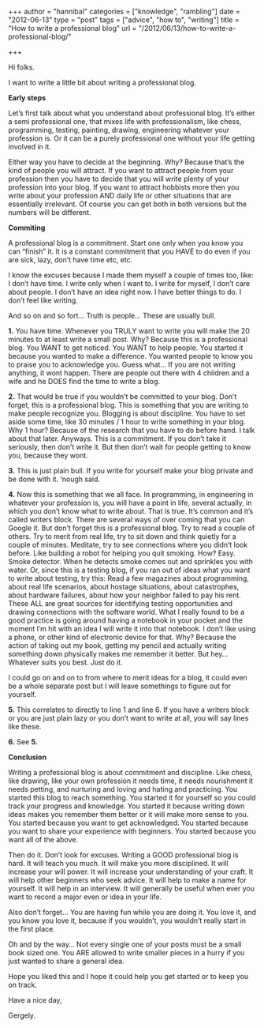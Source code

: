 +++
author = "hannibal"
categories = ["knowledge", "rambling"]
date = "2012-06-13"
type = "post"
tags = ["advice", "how to", "writing"]
title = "How to write a professional blog"
url = "/2012/06/13/how-to-write-a-professional-blog/"

+++

Hi folks. 

I want to write a little bit about writing a professional blog. 

**Early steps**

Let&#8217;s first talk about what you understand about professional blog. It&#8217;s either a semi professional one, that mixes life with professionalism, like chess, programming, testing, painting, drawing, engineering whatever your profession is. Or it can be a purely professional one without your life getting involved in it. 

Either way you have to decide at the beginning. Why? Because that&#8217;s the kind of people you will attract. If you want to attract people from your profession then you have to decide that you will write plenty of your profession into your blog. If you want to attract hobbists more then you write about your profession AND daily life or other situations that are essentially irrelevant. Of course you can get both in both versions but the numbers will be different.

**Commiting**

A professional blog is a commitment. Start one only when you know you can &#8220;finish&#8221; it. It is a constant commitment that you HAVE to do even if you are sick, lazy, don&#8217;t have time etc, etc. 

I know the excuses because I made them myself a couple of times too, like: I don&#8217;t have time. I write only when I want to. I write for myself, I don&#8217;t care about people. I don&#8217;t have an idea right now. I have better things to do. I don&#8217;t feel like writing.

And so on and so fort&#8230; Truth is people&#8230; These are usually bull.
  
**1.** You have time. Whenever you TRULY want to write you will make the 20 minutes to at least write a small post. Why? Because this is a professional blog. You WANT to get noticed. You WANT to help people. You started it because you wanted to make a difference. You wanted people to know you to praise you to acknowledge you. Guess what&#8230; If you are not writing anything, it wont happen. There are people out there with 4 children and a wife and he DOES find the time to write a blog.

**2.** That would be true if you wouldn&#8217;t be committed to your blog. Don&#8217;t forget, this is a professional blog. This is something that you are writing to make people recognize you. Blogging is about discipline. You have to set aside some time, like 30 minutes / 1 hour to write something in your blog. Why 1 hour? Because of the research that you have to do before hand. I talk about that later. Anyways. This is a commitment. If you don&#8217;t take it seriously, then don&#8217;t write it. But then don&#8217;t wait for people getting to know you, because they wont.

**3.** This is just plain bull. If you write for yourself make your blog private and be done with it. &#8216;nough said.

**4.** Now this is something that we all face. In programming, in engineering in whatever your profession is, you will have a point in life, several actually, in which you don&#8217;t know what to write about. That is true. It&#8217;s common and it&#8217;s called writers block. There are several ways of over coming that you can Google it. But don&#8217;t forget this is a professional blog. Try to read a couple of others. Try to merit from real life, try to sit down and think quietly for a couple of minutes. Meditate, try to see connections where you didn&#8217;t look before. Like building a robot for helping you quit smoking. How? Easy. Smoke detector. When he detects smoke comes out and sprinkles you with water. Or, since this is a testing blog, if you ran out of ideas what you want to write about testing, try this: Read a few magazines about programming, about real life scenarios, about hostage situations, about catastrophes, about hardware failures, about how your neighbor failed to pay his rent. These ALL are great sources for identifying testing opportunities and drawing connections with the software world. What I really found to be a good practice is going around having a notebook in your pocket and the moment I&#8217;m hit with an idea I will write it into that notebook. I don&#8217;t like using a phone, or other kind of electronic device for that. Why? Because the action of taking out my book, getting my pencil and actually writing something down physically makes me remember it better. But hey&#8230; Whatever suits you best. Just do it.

I could go on and on to from where to merit ideas for a blog, it could even be a whole separate post but I will leave somethings to figure out for yourself. 

**5.** This correlates to directly to line 1 and line 6. If you have a writers block or you are just plain lazy or you don&#8217;t want to write at all, you will say lines like these. 

**6.** See **5.**

**Conclusion**

Writing a professional blog is about commitment and discipline. Like chess, like drawing, like your own profession it needs time, it needs nourishment it needs petting, and nurturing and loving and hating and practicing. You started this blog to reach something. You started it for yourself so you could track your progress and knowledge. You started it because writing down ideas makes you remember them better or it will make more sense to you. You started because you want to get acknowledged. You started because you want to share your experience with beginners. You started because you want all of the above. 

Then do it. Don&#8217;t look for excuses. Writing a GOOD professional blog is hard. It will teach you much. It will make you more disciplined. It will increase your will power. It will increase your understanding of your craft. It will help other beginners who seek advice. It will help to make a name for yourself. It will help in an interview. It will generally be useful when ever you want to record a major even or idea in your life.

Also don&#8217;t forget&#8230; You are having fun while you are doing it. You love it, and you know you love it, because if you wouldn&#8217;t, you wouldn&#8217;t really start in the first place. 

Oh and by the way&#8230; Not every single one of your posts must be a small book sized one. You ARE allowed to write smaller pieces in a hurry if you just wanted to share a general idea.

Hope you liked this and I hope it could help you get started or to keep you on track. 

Have a nice day,
  
Gergely.